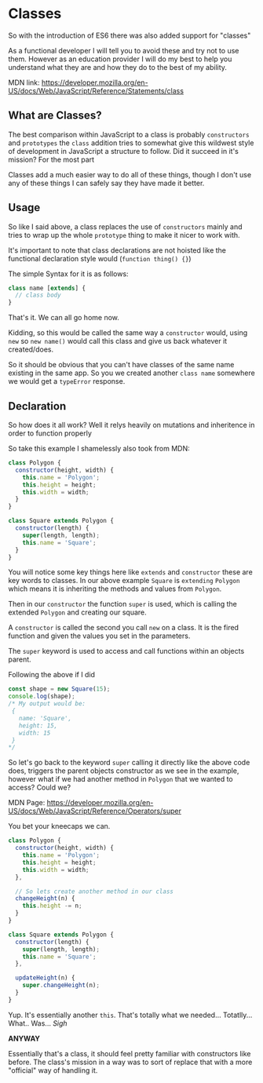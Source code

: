 # Classes

So with the introduction of ES6 there was also added support for "classes"

As a functional developer I will tell you to avoid these and try not to use them. However as an education provider I will do my best to help you understand what they are and how they do to the best of my ability.

MDN link: https://developer.mozilla.org/en-US/docs/Web/JavaScript/Reference/Statements/class

## What are Classes?

The best comparison within JavaScript to a class is probably `constructors` and `prototypes` the `class` addition tries to somewhat give this wildwest style of development in JavaScript a structure to follow. Did it succeed in it's mission? For the most part

Classes add a much easier way to do all of these things, though I don't use any of these things I can safely say they have made it better.

## Usage

So like I said above, a class replaces the use of `constructors` mainly and tries to wrap up the whole `prototype` thing to make it nicer to work with.

It's important to note that class declarations are not hoisted like the functional declaration style would (`function thing() {}`)

The simple Syntax for it is as follows:

```js
class name [extends] {
  // class body
}
```

That's it. We can all go home now.

Kidding, so this would be called the same way a `constructor` would, using `new` so `new name()` would call this class and give us back whatever it created/does.

So it should be obvious that you can't have classes of the same name existing in the same app. So you we created another `class name` somewhere we would get a `typeError` response.

## Declaration

So how does it all work? Well it relys heavily on mutations and inheritence in order to function properly

So take this example I shamelessly also took from MDN:

```js
class Polygon {
  constructor(height, width) {
    this.name = 'Polygon';
    this.height = height;
    this.width = width;
  }
}

class Square extends Polygon {
  constructor(length) {
    super(length, length);
    this.name = 'Square';
  }
}
```

You will notice some key things here like `extends` and `constructor` these are key words to classes. In our above example `Square` is `extending` `Polygon` which means it is inheriting the methods and values from `Polygon`.

Then in our `constructor` the function `super` is used, which is calling the extended `Polygon` and creating our square.

A `constructor` is called the second you call `new` on a class. It is the fired function and given the values you set in the parameters.

The `super` keyword is used to access and call functions within an objects parent.

Following the above if I did

```js
const shape = new Square(15);
console.log(shape);
/* My output would be:
 {
   name: 'Square',
   height: 15,
   width: 15
 }
*/
```

So let's go back to the keyword `super` calling it directly like the above code does, triggers the parent objects constructor as we see in the example, however what if we had another method in `Polygon` that we wanted to access? Could we?

MDN Page: https://developer.mozilla.org/en-US/docs/Web/JavaScript/Reference/Operators/super

You bet your kneecaps we can.

```js
class Polygon {
  constructor(height, width) {
    this.name = 'Polygon';
    this.height = height;
    this.width = width;
  },

  // So lets create another method in our class
  changeHeight(n) {
    this.height -= n;
  }
}

class Square extends Polygon {
  constructor(length) {
    super(length, length);
    this.name = 'Square';
  },

  updateHeight(n) {
    super.changeHeight(n);
  }
}
```

Yup. It's essentially another `this`. That's totally what we needed... Totatlly... What.. Was... _Sigh_

**ANYWAY**

Essentially that's a class, it should feel pretty familiar with constructors like before. The class's mission in a way was to sort of replace that with a more "official" way of handling it.
